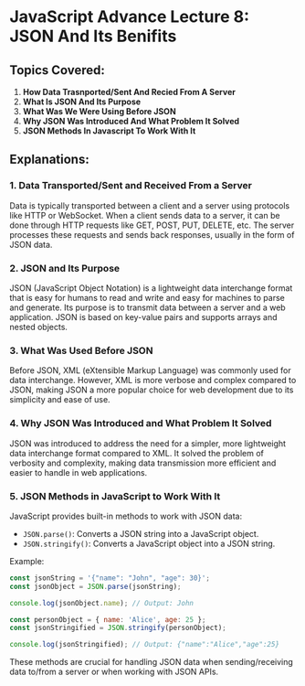 # JavaScript Advance Lecture 8: JSON And Its Benifits

## Topics Covered:

1. **How Data Trasnported/Sent And Recied From A Server**
2. **What Is JSON And Its Purpose**
3. **What Was We Were Using Before JSON**
4. **Why JSON Was Introduced And What Problem It Solved**
5. **JSON Methods In Javascript To Work With It**

## Explanations:

### 1. Data Transported/Sent and Received From a Server

Data is typically transported between a client and a server using protocols like HTTP or WebSocket. When a client sends data to a server, it can be done through HTTP requests like GET, POST, PUT, DELETE, etc. The server processes these requests and sends back responses, usually in the form of JSON data.

### 2. JSON and Its Purpose

JSON (JavaScript Object Notation) is a lightweight data interchange format that is easy for humans to read and write and easy for machines to parse and generate. Its purpose is to transmit data between a server and a web application. JSON is based on key-value pairs and supports arrays and nested objects.

### 3. What Was Used Before JSON

Before JSON, XML (eXtensible Markup Language) was commonly used for data interchange. However, XML is more verbose and complex compared to JSON, making JSON a more popular choice for web development due to its simplicity and ease of use.

### 4. Why JSON Was Introduced and What Problem It Solved

JSON was introduced to address the need for a simpler, more lightweight data interchange format compared to XML. It solved the problem of verbosity and complexity, making data transmission more efficient and easier to handle in web applications.

### 5. JSON Methods in JavaScript to Work With It

JavaScript provides built-in methods to work with JSON data:

- `JSON.parse()`: Converts a JSON string into a JavaScript object.
- `JSON.stringify()`: Converts a JavaScript object into a JSON string.

Example:

```javascript
const jsonString = '{"name": "John", "age": 30}';
const jsonObject = JSON.parse(jsonString);

console.log(jsonObject.name); // Output: John

const personObject = { name: 'Alice', age: 25 };
const jsonStringified = JSON.stringify(personObject);

console.log(jsonStringified); // Output: {"name":"Alice","age":25}
```

These methods are crucial for handling JSON data when sending/receiving data to/from a server or when working with JSON APIs.
